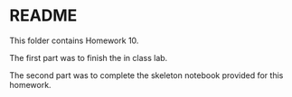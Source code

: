 # README

This folder contains Homework 10.

The first part was to finish the in class lab.

The second part was to complete the skeleton notebook provided for this homework.
